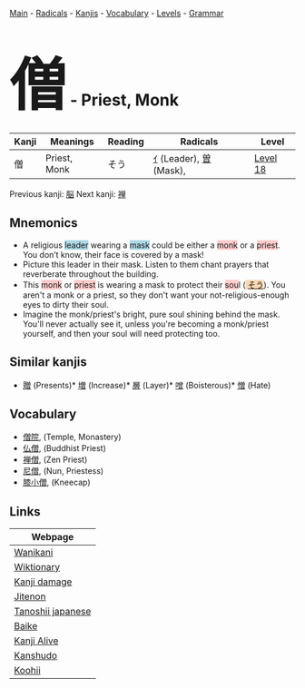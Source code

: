 <style> bigfont {font-size: 100px}</style>
[Main](../index.md) -
[Radicals](../radicals.md) -
[Kanjis](../kanjis.md) -
[Vocabulary](../vocabulary.md) -
[Levels](../levels.md) -
[Grammar](../grammar.md)
# <bigfont> 僧</bigfont> - Priest, Monk 

| Kanji | Meanings | Reading | Radicals | Level |
| --- | --- | --- | --- | --- |
| 僧 | Priest, Monk | そう | [ｲ](../radicals/ｲ.md) (Leader), [曽](../radicals/曽.md) (Mask),  | [Level 18](../levels/wk_level18.md) |

Previous kanji: [脳](脳.md) Next kanji: [禅](禅.md) 

## Mnemonics
 * A religious <span style="background-color:#ADD8E6"> leader</span> wearing a <span style="background-color:#ADD8E6"> mask</span> could be either a <span style="background-color:#ffcccb"> monk</span> or a <span style="background-color:#ffcccb"> priest</span>. You don’t know, their face is covered by a mask!
* Picture this leader in their mask. Listen to them chant prayers that reverberate throughout the building.
* This <span style="background-color:#ffcccb"> monk</span> or <span style="background-color:#ffcccb"> priest</span> is wearing a mask to protect their <span style="background-color:#ffcccb"> sou</span>l (<span style="background-color:#fed8b1"> [そう](https://jisho.org/search/そう)</span>). You aren't a monk or a priest, so they don't want your not-religious-enough eyes to dirty their soul.
* Imagine the monk/priest's bright, pure soul shining behind the mask. You'll never actually see it, unless you're becoming a monk/priest yourself, and then your soul will need protecting too.


## Similar kanjis
 * [贈](贈.md) (Presents)* [増](増.md) (Increase)* [層](層.md) (Layer)* [噌](噌.md) (Boisterous)* [憎](憎.md) (Hate)


## Vocabulary
 * [僧院](../vocabulary/僧.md), (Temple, Monastery)
* [仏僧](../vocabulary/僧.md), (Buddhist Priest)
* [禅僧](../vocabulary/僧.md), (Zen Priest)
* [尼僧](../vocabulary/僧.md), (Nun, Priestess)
* [膝小僧](../vocabulary/僧.md), (Kneecap)



## Links 

| Webpage |
| --- |
| [Wanikani          ](https://www.wanikani.com/kanji/僧) |
| [Wiktionary        ](https://en.wiktionary.org/wiki/僧) |
| [Kanji damage      ](http://www.kanjidamage.com/kanji/search?utf8=✓&q=僧) |
| [Jitenon           ](https://jitenon.com/kanji/僧) |
| [Tanoshii japanese ](https://www.tanoshiijapanese.com/dictionary/kanji.cfm?k=僧) |
| [Baike             ](https://baike.baidu.com/item/僧) |
| [Kanji Alive       ](https://app.kanjialive.com/僧) |
| [Kanshudo          ](https://www.kanshudo.com/searchmn?q=僧) |
| [Koohii            ](https://kanji.koohii.com/study/kanji/僧) |
